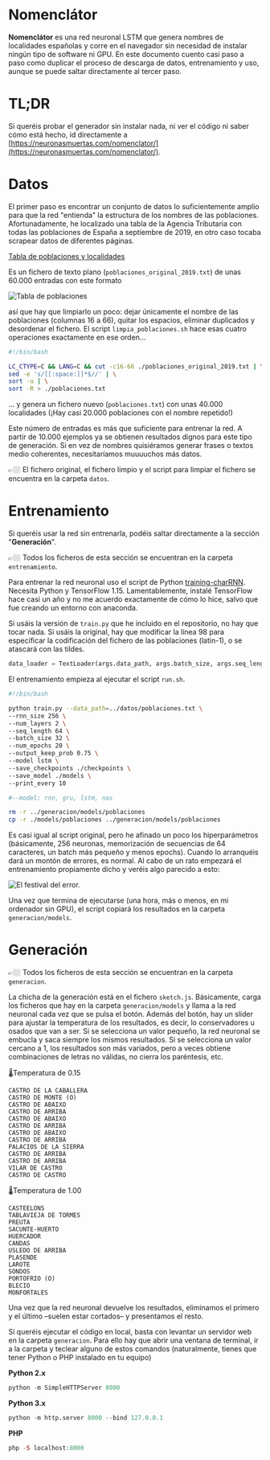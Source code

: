 # Nomenclátor

**Nomenclátor** es una red neuronal LSTM que genera nombres de localidades españolas y corre en el navegador sin necesidad de instalar ningún tipo de software ni GPU. En este documento cuento casi paso a paso como duplicar el proceso de descarga de datos, entrenamiento y uso, aunque se puede saltar directamente al tercer paso.

# TL;DR

Si queréis probar el generador sin instalar nada, ni ver el código ni saber cómo está hecho, id directamente a  [https://neuronasmuertas.com/nomenclator/](https://neuronasmuertas.com/nomenclator/).

# Datos

El primer paso es encontrar un conjunto de datos lo suficientemente amplio para que la red "entienda" la estructura de los nombres de las poblaciones. Afortunadamente, he localizado una tabla de la Agencia Tributaria con todas las poblaciones de España a septiembre de 2019, en otro caso tocaba scrapear datos de diferentes páginas.

[Tabla de poblaciones y localidades](https://www.agenciatributaria.es/AEAT.internet/Inicio/Ayuda/Tablas_auxiliares_de_domicilios__provincias__municipios____/Tabla_de_Poblaciones_y_Localidades/Tabla_de_Poblaciones_y_Localidades.shtml)

Es un fichero de texto plano (`poblaciones_original_2019.txt`) de unas 60.000 entradas con este formato

![Tabla de poblaciones](https://user-images.githubusercontent.com/1846199/89101878-63f24180-d404-11ea-866e-4c1b11c6fe7d.png)

así que hay que limpiarlo un poco: dejar únicamente el nombre de las poblaciones (columnas 16 a 66), quitar los espacios, eliminar duplicados y desordenar el fichero. El script `limpia_poblaciones.sh` hace esas cuatro operaciones exactamente en ese orden...

```bash
#!/bin/bash

LC_CTYPE=C && LANG=C && cut -c16-66 ./poblaciones_original_2019.txt | \
sed -e 's/[[:space:]]*$//' | \
sort -u | \
sort -R > ./poblaciones.txt
```

... y genera un fichero nuevo (`poblaciones.txt`) con unas 40.000 localidades (¡Hay casi 20.000 poblaciones con el nombre repetido!)

Este número de entradas es más que suficiente para entrenar la red. A partir de 10.000 ejemplos ya se obtienen resultados dignos para este tipo de generación. Si en vez de nombres quisiéramos generar frases o textos medio coherentes, necesitaríamos muuuuchos más datos.

👉🏼 El fichero original, el fichero limpio y el script para limpiar el fichero se encuentra en la carpeta `datos`.

# Entrenamiento

Si queréis usar la red sin entrenarla, podéis saltar directamente a la sección "**Generación**".

👉🏼 Todos los ficheros de esta sección se encuentran en la carpeta `entrenamiento`.

Para entrenar la red neuronal uso el script de Python [training-charRNN](https://github.com/ml5js/training-charRNN). Necesita Python y TensorFlow 1.15. Lamentablemente, instalé TensorFlow hace casi un año y no me acuerdo exactamente de cómo lo hice, salvo que fue creando un entorno con anaconda. 

Si usáis la versión de `train.py` que he incluido en el repositorio, no hay que tocar nada. Si usáis la original, hay que modificar la línea 98 para especificar la codificación del fichero de las poblaciones (latin-1), o se atascará con las tildes.

```python
data_loader = TextLoader(args.data_path, args.batch_size, args.seq_length, encoding='latin-1')
```

El entrenamiento empieza al ejecutar el script `run.sh`. 

```bash
#!/bin/bash

python train.py --data_path=../datos/poblaciones.txt \
--rnn_size 256 \
--num_layers 2 \
--seq_length 64 \
--batch_size 32 \
--num_epochs 20 \
--output_keep_prob 0.75 \
--model lstm \
--save_checkpoints ./checkpoints \
--save_model ./models \
--print_every 10

#--model: rnn, gru, lstm, nas

rm -r ../generacion/models/poblaciones
cp -r ./models/poblaciones ../generacion/models/poblaciones
```

Es casi igual al script original, pero he afinado un poco los hiperparámetros (básicamente, 256 neuronas, memorización de secuencias de 64 caracteres, un batch más pequeño y menos epochs). Cuando lo arranquéis dará un montón de errores, es normal. Al cabo de un rato empezará el entrenamiento propiamente dicho y veréis algo parecido a esto:

![El festival del error.](https://user-images.githubusercontent.com/1846199/89101859-3f966500-d404-11ea-9422-fe10733b67c1.png)



Una vez que termina de ejecutarse (una hora, más o menos, en mi ordenador sin GPU), el script copiará los resultados en la carpeta `generacion/models`.

# Generación

👉🏼 Todos los ficheros de esta sección se encuentran en la carpeta `generacion`.

La chicha de la generación está en el fichero `sketch.js`.  Básicamente, carga los ficheros que hay en la carpeta `generacion/models` y llama a la red neuronal cada vez que se pulsa el botón. Además del botón, hay un slider para ajustar la temperatura de los resultados, es decir, lo conservadores u osados que van a ser. Si se selecciona un valor pequeño, la red neuronal se embucla y saca siempre los mismos resultados. Si se selecciona un valor cercano a 1, los resultados son más variados, pero a veces obtiene combinaciones de letras no válidas, no cierra los paréntesis, etc.

🌡Temperatura de 0.15

```
CASTRO DE LA CABALLERA
CASTRO DE MONTE (O)
CASTRO DE ABAIXO
CASTRO DE ARRIBA
CASTRO DE ABAIXO
CASTRO DE ARRIBA
CASTRO DE ABAIXO
CASTRO DE ARRIBA
PALACIOS DE LA SIERRA
CASTRO DE ARRIBA
CASTRO DE ARRIBA
VILAR DE CASTRO
CASTRO DE CASTRO
```

🌡Temperatura de 1.00

```
CASTEELONS
TABLAVIEJA DE TORMES
PREUTA
SACUNTE-HUERTO
HUERCADOR
CANDAS
USLEDO DE ARRIBA
PLASENDE
LAROTE
SONDOS
PORTOFRIO (O)
BLECIO
MONFORTALES
```

Una vez que la red neuronal devuelve los resultados, eliminamos el primero y el último –suelen estar cortados– y presentamos el resto.

Si queréis ejecutar el código en local, basta con levantar un servidor web en la carpeta `generacion`. Para ello hay que abrir una ventana de terminal, ir a la carpeta y teclear alguno de estos comandos (naturalmente, tienes que tener Python o PHP instalado en tu equipo)

**Python 2.x**

```python
python -m SimpleHTTPServer 8000
```

**Python 3.x**

```python
python -m http.server 8000 --bind 127.0.0.1
```

**PHP**

```php
php -S localhost:8000
```
